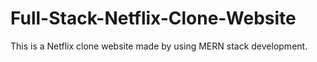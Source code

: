 # Full-Stack-Netflix-Clone-Website
This is a Netflix clone website made by using MERN stack development.
